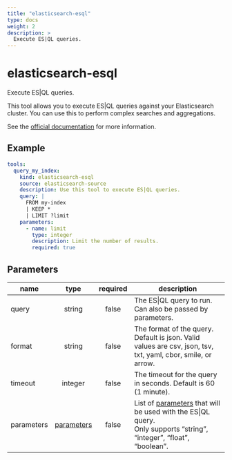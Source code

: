 ```yaml
---
title: "elasticsearch-esql"
type: docs
weight: 2
description: >
  Execute ES|QL queries.
---
```


# elasticsearch-esql

Execute ES|QL queries.

This tool allows you to execute ES|QL queries against your Elasticsearch
cluster. You can use this to perform complex searches and aggregations.

See the [official documentation](https://www.elastic.co/docs/reference/query-languages/esql/esql-getting-started) for more information.

## Example

```yaml
tools:
  query_my_index:
    kind: elasticsearch-esql
    source: elasticsearch-source
    description: Use this tool to execute ES|QL queries.
    query: |
      FROM my-index
      | KEEP *
      | LIMIT ?limit
    parameters:
      - name: limit
        type: integer
        description: Limit the number of results.
        required: true
```

## Parameters

| **name**   | **type** | **required** | **description**                                                                                                                                     |
|------------|:--------:|:------------:|-----------------------------------------------------------------------------------------------------------------------------------------------------|
| query      |  string  |    false     | The ES\|QL query to run. Can also be passed by parameters.                                                                                          |
| format     | string |    false     | The format of the query. Default is json. Valid values are csv, json, tsv, txt, yaml, cbor, smile, or arrow.                                        |
| timeout    | integer |    false     | The timeout for the query in seconds. Default is 60 (1 minute).                                                                                     |
| parameters | [parameters](../#specifying-parameters) |    false     | List of [parameters](../#specifying-parameters) that will be used with the ES\|QL query.<br/>Only supports “string”, “integer”, “float”, “boolean”. |

